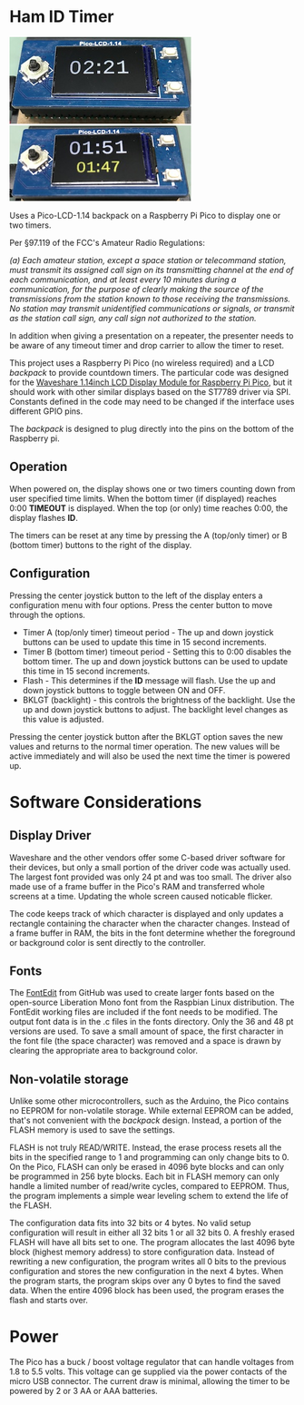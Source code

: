 # Ham ID Timer

![Pico-LCD](/assets/OneTimer.jpg) ![Pico-LCD](/assets/TwoTimer.jpg) 

Uses a Pico-LCD-1.14 backpack on a Raspberry Pi Pico to display one or two timers.

Per §97.119 of the FCC's Amateur Radio Regulations:  

*(a) Each amateur station, except a space station or telecommand station, must transmit its assigned call sign on its transmitting channel at the end of each communication, and at least every 10 minutes during a communication, for the purpose of clearly making the source of the transmissions from the station known to those receiving the transmissions. No station may transmit unidentified communications or signals, or transmit as the station call sign, any call sign not authorized to the station.*

In addition when giving a presentation on a repeater, the presenter needs to be aware of any
timeout timer and drop carrier to allow the timer to reset.

This project uses a Raspberry Pi Pico (no wireless required) and a LCD *backpack* to provide countdown timers. The particular code was designed for the [Waveshare 1.14inch LCD Display Module for Raspberry Pi Pico](https://smile.amazon.com/gp/product/B0948T7M9S/ref=ppx_yo_dt_b_search_asin_title?ie=UTF8&th=1), but it should work with other similar displays based on the ST7789 driver via SPI. Constants defined in the code may need to be changed if the interface uses different GPIO pins.

The *backpack* is designed to plug directly into the pins on the bottom of the Raspberry pi.

## Operation

When powered on, the display shows one or two timers counting down from user specified time limits. When the bottom timer (if displayed) reaches 0:00 **TIMEOUT** is displayed. When the top (or only) time reaches 0:00, the display flashes **ID**.

The timers can be reset at any time by pressing the A (top/only timer) or B (bottom timer) buttons to the right of the display.

## Configuration

Pressing the center joystick button to the left of the display enters a configuration menu with four options. Press the center button to move through the options.

- Timer A (top/only timer) timeout period - The up and down joystick buttons can be used to update this time in 15 second increments.
- Timer B (bottom timer) timeout period - Setting this to 0:00 disables the bottom timer. The up and down joystick buttons can be used to update this time in 15 second increments.
- Flash - This determines if the **ID** message will flash. Use the up and down joystick buttons to toggle between ON and OFF.
- BKLGT (backlight) - this controls the brightness of the backlight. Use the up and down joystick buttons to adjust. The backlight level changes as this value is adjusted.

Pressing the center joystick button after the BKLGT option saves the new values and returns to the normal timer operation. The new values will be active immediately and will also be used the next time the timer is powered up.

# Software Considerations

## Display Driver
Waveshare and the other vendors offer some C-based driver software for their devices, but only a small portion of the driver code was actually used. The largest font provided was only 24 pt and was too small. The driver also made use of a frame buffer in the Pico's RAM and transferred whole screens at a time. Updating the whole screen caused noticable flicker. 

The code keeps track of which character is displayed and only updates a rectangle containing the character when the character changes. Instead of a frame buffer in RAM, the bits in the font determine whether the foreground or background color is sent directly to the controller.

## Fonts
The [FontEdit](https://github.com/ayoy/fontedit) from GitHub was used to create larger fonts based on the open-source Liberation Mono font from the Raspbian Linux distribution. The FontEdit working files are included if the font needs to be modified. The output font data is in the .c files in the fonts directory. Only the 36 and 48 pt versions are used. To save a small amount of space, the first character in the font file (the space character) was removed and a space is drawn by clearing the appropriate area to background color.

## Non-volatile storage
Unlike some other microcontrollers, such as the Arduino, the Pico contains no EEPROM for non-volatile storage. While external EEPROM can be added, that's not convenient with the *backpack* design. Instead, a portion of the FLASH memory is used to save the settings.

FLASH is not truly READ/WRITE. Instead, the erase process resets all the bits in the specified range to 1 and programming can only change bits to 0. On the Pico, FLASH can only be erased in 4096 byte blocks and can only be programmed in 256 byte blocks. Each bit in FLASH memory can only handle a limited number of read/write cycles, compared to EEPROM. Thus, the program implements a simple wear leveling schem to extend the life of the FLASH.

The configuration data fits into 32 bits or 4 bytes. No valid setup configuration will result in either all 32 bits 1 or all 32 bits 0. A freshly erased FLASH will have all bits set to one. The program allocates the last 4096 byte block (highest memory address) to store configuration data. Instead of rewriting a new configuration, the program writes all 0 bits to the previous configuration and stores the new configuration in the next 4 bytes. When the program starts, the program skips over any 0 bytes to find the saved data. When the entire 4096 block has been used, the program erases the flash and starts over.

# Power
The Pico has a buck / boost voltage regulator that can handle voltages from 1.8 to 5.5 volts. This voltage can ge supplied via the power contacts of the micro USB connector. The current draw is minimal, allowing the timer to be powered by 2 or 3 AA or AAA batteries.




